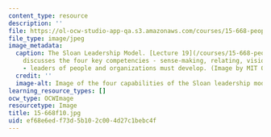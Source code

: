 ```yaml
---
content_type: resource
description: ''
file: https://ol-ocw-studio-app-qa.s3.amazonaws.com/courses/15-668-people-and-organizations-fall-2010/ef68e6edf73d5b102c004d27c1bebc4f_15-668f10.jpg
file_type: image/jpeg
image_metadata:
  caption: The Sloan Leadership Model. [Lecture 19](/courses/15-668-people-and-organizations-fall-2010/pages/lecture-notes)
    discusses the four key competencies - sense-making, relating, visioning and inventing
    - leaders of people and organizations must develop. (Image by MIT OpenCourseWare.)
  credit: ''
  image-alt: Image of the four capabilities of the Sloan leadership model.
learning_resource_types: []
ocw_type: OCWImage
resourcetype: Image
title: 15-668f10.jpg
uid: ef68e6ed-f73d-5b10-2c00-4d27c1bebc4f
---
```

